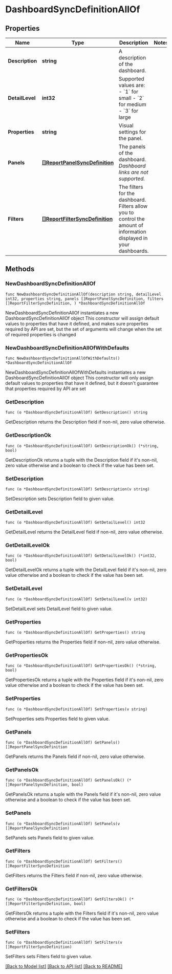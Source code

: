 # DashboardSyncDefinitionAllOf

## Properties

Name | Type | Description | Notes
------------ | ------------- | ------------- | -------------
**Description** | **string** | A description of the dashboard. | 
**DetailLevel** | **int32** | Supported values are:   - &#x60;1&#x60; for small   - &#x60;2&#x60; for medium   - &#x60;3&#x60; for large | 
**Properties** | **string** | Visual settings for the panel. | 
**Panels** | [**[]ReportPanelSyncDefinition**](ReportPanelSyncDefinition.md) | The panels of the dashboard. _Dashboard links are not supported._ | 
**Filters** | [**[]ReportFilterSyncDefinition**](ReportFilterSyncDefinition.md) | The filters for the dashboard. Filters allow you to control the amount of information displayed in your dashboards. | 

## Methods

### NewDashboardSyncDefinitionAllOf

`func NewDashboardSyncDefinitionAllOf(description string, detailLevel int32, properties string, panels []ReportPanelSyncDefinition, filters []ReportFilterSyncDefinition, ) *DashboardSyncDefinitionAllOf`

NewDashboardSyncDefinitionAllOf instantiates a new DashboardSyncDefinitionAllOf object
This constructor will assign default values to properties that have it defined,
and makes sure properties required by API are set, but the set of arguments
will change when the set of required properties is changed

### NewDashboardSyncDefinitionAllOfWithDefaults

`func NewDashboardSyncDefinitionAllOfWithDefaults() *DashboardSyncDefinitionAllOf`

NewDashboardSyncDefinitionAllOfWithDefaults instantiates a new DashboardSyncDefinitionAllOf object
This constructor will only assign default values to properties that have it defined,
but it doesn't guarantee that properties required by API are set

### GetDescription

`func (o *DashboardSyncDefinitionAllOf) GetDescription() string`

GetDescription returns the Description field if non-nil, zero value otherwise.

### GetDescriptionOk

`func (o *DashboardSyncDefinitionAllOf) GetDescriptionOk() (*string, bool)`

GetDescriptionOk returns a tuple with the Description field if it's non-nil, zero value otherwise
and a boolean to check if the value has been set.

### SetDescription

`func (o *DashboardSyncDefinitionAllOf) SetDescription(v string)`

SetDescription sets Description field to given value.


### GetDetailLevel

`func (o *DashboardSyncDefinitionAllOf) GetDetailLevel() int32`

GetDetailLevel returns the DetailLevel field if non-nil, zero value otherwise.

### GetDetailLevelOk

`func (o *DashboardSyncDefinitionAllOf) GetDetailLevelOk() (*int32, bool)`

GetDetailLevelOk returns a tuple with the DetailLevel field if it's non-nil, zero value otherwise
and a boolean to check if the value has been set.

### SetDetailLevel

`func (o *DashboardSyncDefinitionAllOf) SetDetailLevel(v int32)`

SetDetailLevel sets DetailLevel field to given value.


### GetProperties

`func (o *DashboardSyncDefinitionAllOf) GetProperties() string`

GetProperties returns the Properties field if non-nil, zero value otherwise.

### GetPropertiesOk

`func (o *DashboardSyncDefinitionAllOf) GetPropertiesOk() (*string, bool)`

GetPropertiesOk returns a tuple with the Properties field if it's non-nil, zero value otherwise
and a boolean to check if the value has been set.

### SetProperties

`func (o *DashboardSyncDefinitionAllOf) SetProperties(v string)`

SetProperties sets Properties field to given value.


### GetPanels

`func (o *DashboardSyncDefinitionAllOf) GetPanels() []ReportPanelSyncDefinition`

GetPanels returns the Panels field if non-nil, zero value otherwise.

### GetPanelsOk

`func (o *DashboardSyncDefinitionAllOf) GetPanelsOk() (*[]ReportPanelSyncDefinition, bool)`

GetPanelsOk returns a tuple with the Panels field if it's non-nil, zero value otherwise
and a boolean to check if the value has been set.

### SetPanels

`func (o *DashboardSyncDefinitionAllOf) SetPanels(v []ReportPanelSyncDefinition)`

SetPanels sets Panels field to given value.


### GetFilters

`func (o *DashboardSyncDefinitionAllOf) GetFilters() []ReportFilterSyncDefinition`

GetFilters returns the Filters field if non-nil, zero value otherwise.

### GetFiltersOk

`func (o *DashboardSyncDefinitionAllOf) GetFiltersOk() (*[]ReportFilterSyncDefinition, bool)`

GetFiltersOk returns a tuple with the Filters field if it's non-nil, zero value otherwise
and a boolean to check if the value has been set.

### SetFilters

`func (o *DashboardSyncDefinitionAllOf) SetFilters(v []ReportFilterSyncDefinition)`

SetFilters sets Filters field to given value.



[[Back to Model list]](../README.md#documentation-for-models) [[Back to API list]](../README.md#documentation-for-api-endpoints) [[Back to README]](../README.md)



